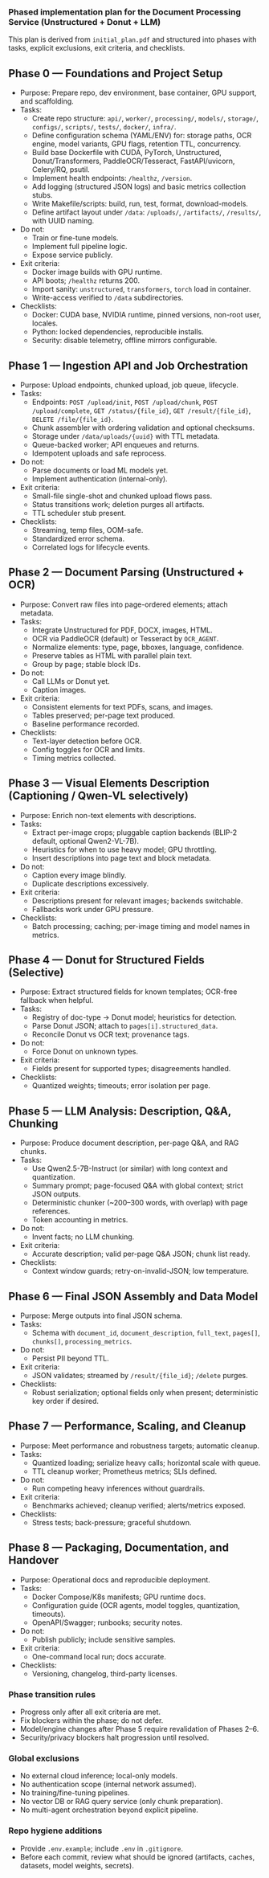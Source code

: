 ### Phased implementation plan for the Document Processing Service (Unstructured + Donut + LLM)

This plan is derived from `initial_plan.pdf` and structured into phases with tasks, explicit exclusions, exit criteria, and checklists.

## Phase 0 — Foundations and Project Setup
- Purpose: Prepare repo, dev environment, base container, GPU support, and scaffolding.
- Tasks:
  - Create repo structure: `api/`, `worker/`, `processing/`, `models/`, `storage/`, `configs/`, `scripts/`, `tests/`, `docker/`, `infra/`.
  - Define configuration schema (YAML/ENV) for: storage paths, OCR engine, model variants, GPU flags, retention TTL, concurrency.
  - Build base Dockerfile with CUDA, PyTorch, Unstructured, Donut/Transformers, PaddleOCR/Tesseract, FastAPI/uvicorn, Celery/RQ, psutil.
  - Implement health endpoints: `/healthz`, `/version`.
  - Add logging (structured JSON logs) and basic metrics collection stubs.
  - Write Makefile/scripts: build, run, test, format, download-models.
  - Define artifact layout under `/data`: `/uploads/`, `/artifacts/`, `/results/`, with UUID naming.
- Do not:
  - Train or fine-tune models.
  - Implement full pipeline logic.
  - Expose service publicly.
- Exit criteria:
  - Docker image builds with GPU runtime.
  - API boots; `/healthz` returns 200.
  - Import sanity: `unstructured`, `transformers`, `torch` load in container.
  - Write-access verified to `/data` subdirectories.
- Checklists:
  - Docker: CUDA base, NVIDIA runtime, pinned versions, non-root user, locales.
  - Python: locked dependencies, reproducible installs.
  - Security: disable telemetry, offline mirrors configurable.

## Phase 1 — Ingestion API and Job Orchestration
- Purpose: Upload endpoints, chunked upload, job queue, lifecycle.
- Tasks:
  - Endpoints: `POST /upload/init`, `POST /upload/chunk`, `POST /upload/complete`, `GET /status/{file_id}`, `GET /result/{file_id}`, `DELETE /file/{file_id}`.
  - Chunk assembler with ordering validation and optional checksums.
  - Storage under `/data/uploads/{uuid}` with TTL metadata.
  - Queue-backed worker; API enqueues and returns.
  - Idempotent uploads and safe reprocess.
- Do not:
  - Parse documents or load ML models yet.
  - Implement authentication (internal-only).
- Exit criteria:
  - Small-file single-shot and chunked upload flows pass.
  - Status transitions work; deletion purges all artifacts.
  - TTL scheduler stub present.
- Checklists:
  - Streaming, temp files, OOM-safe.
  - Standardized error schema.
  - Correlated logs for lifecycle events.

## Phase 2 — Document Parsing (Unstructured + OCR)
- Purpose: Convert raw files into page-ordered elements; attach metadata.
- Tasks:
  - Integrate Unstructured for PDF, DOCX, images, HTML.
  - OCR via PaddleOCR (default) or Tesseract by `OCR_AGENT`.
  - Normalize elements: type, page, bboxes, language, confidence.
  - Preserve tables as HTML with parallel plain text.
  - Group by page; stable block IDs.
- Do not:
  - Call LLMs or Donut yet.
  - Caption images.
- Exit criteria:
  - Consistent elements for text PDFs, scans, and images.
  - Tables preserved; per-page text produced.
  - Baseline performance recorded.
- Checklists:
  - Text-layer detection before OCR.
  - Config toggles for OCR and limits.
  - Timing metrics collected.

## Phase 3 — Visual Elements Description (Captioning / Qwen-VL selectively)
- Purpose: Enrich non-text elements with descriptions.
- Tasks:
  - Extract per-image crops; pluggable caption backends (BLIP-2 default, optional Qwen2-VL-7B).
  - Heuristics for when to use heavy model; GPU throttling.
  - Insert descriptions into page text and block metadata.
- Do not:
  - Caption every image blindly.
  - Duplicate descriptions excessively.
- Exit criteria:
  - Descriptions present for relevant images; backends switchable.
  - Fallbacks work under GPU pressure.
- Checklists:
  - Batch processing; caching; per-image timing and model names in metrics.

## Phase 4 — Donut for Structured Fields (Selective)
- Purpose: Extract structured fields for known templates; OCR-free fallback when helpful.
- Tasks:
  - Registry of doc-type → Donut model; heuristics for detection.
  - Parse Donut JSON; attach to `pages[i].structured_data`.
  - Reconcile Donut vs OCR text; provenance tags.
- Do not:
  - Force Donut on unknown types.
- Exit criteria:
  - Fields present for supported types; disagreements handled.
- Checklists:
  - Quantized weights; timeouts; error isolation per page.

## Phase 5 — LLM Analysis: Description, Q&A, Chunking
- Purpose: Produce document description, per-page Q&A, and RAG chunks.
- Tasks:
  - Use Qwen2.5-7B-Instruct (or similar) with long context and quantization.
  - Summary prompt; page-focused Q&A with global context; strict JSON outputs.
  - Deterministic chunker (~200–300 words, with overlap) with page references.
  - Token accounting in metrics.
- Do not:
  - Invent facts; no LLM chunking.
- Exit criteria:
  - Accurate description; valid per-page Q&A JSON; chunk list ready.
- Checklists:
  - Context window guards; retry-on-invalid-JSON; low temperature.

## Phase 6 — Final JSON Assembly and Data Model
- Purpose: Merge outputs into final JSON schema.
- Tasks:
  - Schema with `document_id`, `document_description`, `full_text`, `pages[]`, `chunks[]`, `processing_metrics`.
- Do not:
  - Persist PII beyond TTL.
- Exit criteria:
  - JSON validates; streamed by `/result/{file_id}`; `/delete` purges.
- Checklists:
  - Robust serialization; optional fields only when present; deterministic key order if desired.

## Phase 7 — Performance, Scaling, and Cleanup
- Purpose: Meet performance and robustness targets; automatic cleanup.
- Tasks:
  - Quantized loading; serialize heavy calls; horizontal scale with queue.
  - TTL cleanup worker; Prometheus metrics; SLIs defined.
- Do not:
  - Run competing heavy inferences without guardrails.
- Exit criteria:
  - Benchmarks achieved; cleanup verified; alerts/metrics exposed.
- Checklists:
  - Stress tests; back-pressure; graceful shutdown.

## Phase 8 — Packaging, Documentation, and Handover
- Purpose: Operational docs and reproducible deployment.
- Tasks:
  - Docker Compose/K8s manifests; GPU runtime docs.
  - Configuration guide (OCR agents, model toggles, quantization, timeouts).
  - OpenAPI/Swagger; runbooks; security notes.
- Do not:
  - Publish publicly; include sensitive samples.
- Exit criteria:
  - One-command local run; docs accurate.
- Checklists:
  - Versioning, changelog, third-party licenses.

### Phase transition rules
- Progress only after all exit criteria are met.
- Fix blockers within the phase; do not defer.
- Model/engine changes after Phase 5 require revalidation of Phases 2–6.
- Security/privacy blockers halt progression until resolved.

### Global exclusions
- No external cloud inference; local-only models.
- No authentication scope (internal network assumed).
- No training/fine-tuning pipelines.
- No vector DB or RAG query service (only chunk preparation).
- No multi-agent orchestration beyond explicit pipeline.

### Repo hygiene additions
- Provide `.env.example`; include `.env` in `.gitignore`.
- Before each commit, review what should be ignored (artifacts, caches, datasets, model weights, secrets).

